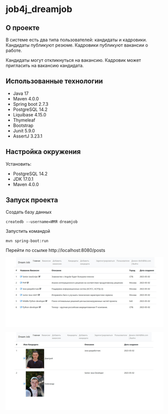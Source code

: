 # job4j_dreamjob

## О проекте
В системе есть два типа пользователей: кандидаты и кадровики.
Кандидаты публикуют резюме.
Кадровики публикуют вакансии о работе.

Кандидаты могут откликнуться на вакансию. Кадровик может пригласить на вакансию кандидата.

## Использованные технологии
- Java 17
- Maven 4.0.0
- Spring boot 2.7.3
- PostgreSQL 14.2
- Liquibase 4.15.0
- Thymeleaf
- Bootstrap
- Junit 5.9.0
- AssertJ 3.23.1

## Настройка окружения
Установить:
- PostgreSQL 14.2
- JDK 17.0.1
- Maven 4.0.0

## Запуск проекта
Создать базу данных
```
createdb --username=ИМЯ dreamjob
```

Запустить командой
```
mvn spring-boot:run
```

Перейти по ссылке http://localhost:8080/posts

![List of posts](img/job1.jpg)

![List of candidates](img/job2.jpg)

